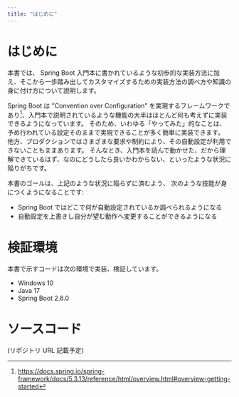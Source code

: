 ```yaml
---
title: "はじめに"
---
```


# はじめに

本書では、 Spring Boot 入門本に書かれているような初歩的な実装方法に加え、そこから一歩踏み出してカスタマイズするための実装方法の調べ方や知識の身に付け方について説明します。

Spring Boot は "Convention over Configuration" を実現するフレームワークであり[^coc]、入門本で説明されているような機能の大半はほとんど何も考えずに実装できるようになっています。
そのため、いわゆる「やってみた」的なことは、予め行われている設定そのままで実現できることが多く簡単に実装できます。
他方、プロダクションではさまざまな要求や制約により、その自動設定が利用できないこともままあります。
そんなとき、入門本を読んで動かせた、だから理解できているはず、なのにどうしたら良いかわからない、といったような状況に陥りがちです。

本書のゴールは、上記のような状況に陥らずに済むよう、 次のような技能が身につくようになることです:

- Spring Boot ではどこで何が自動設定されているか調べられるようになる
- 自動設定を上書きし自分が望む動作へ変更することができるようになる

# 検証環境

本書で示すコードは次の環境で実装、検証しています。

- Windows 10
- Java 17
- Spring Boot 2.6.0

# ソースコード

(リポジトリ URL 記載予定)

[^coc]: https://docs.spring.io/spring-framework/docs/5.3.13/reference/html/overview.html#overview-getting-started
